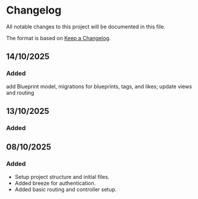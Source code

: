 # Changelog

All notable changes to this project will be documented in this file.

The format is based on [Keep a Changelog](https://keepachangelog.com/en/1.1.0/).

[//]: # (## Template)
[//]: # ()
[//]: # (### Added)
[//]: # (- item)
[//]: # (### Changed)
[//]: # (- item)
[//]: # (### Fixed)
[//]: # (- item)
[//]: # (### Removed)
[//]: # (- item)

## 14/10/2025
### Added
add Blueprint model, migrations for blueprints, tags, and likes; update views and routing

## 13/10/2025
### Added

## 08/10/2025
### Added
- Setup project structure and initial files.
- Added breeze for authentication.
- Added basic routing and controller setup.

